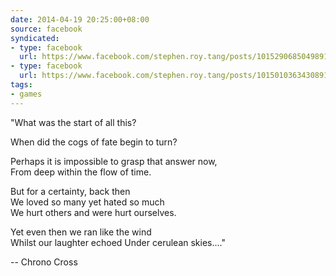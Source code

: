 ```yaml
---
date: 2014-04-19 20:25:00+08:00
source: facebook
syndicated:
- type: facebook
  url: https://www.facebook.com/stephen.roy.tang/posts/10152906850498912
- type: facebook
  url: https://www.facebook.com/stephen.roy.tang/posts/10150103634308912
tags:
- games
---
```


"What was the start of all this? 

When did the cogs of fate begin to turn? 

Perhaps it is impossible to grasp that answer now, <br/>From deep within the flow of time.  

But for a certainty, back then <br/>We loved so many yet hated so much <br/>We hurt others and were hurt ourselves.  

Yet even then we ran like the wind <br/>Whilst our laughter echoed Under cerulean skies...."

-- Chrono Cross